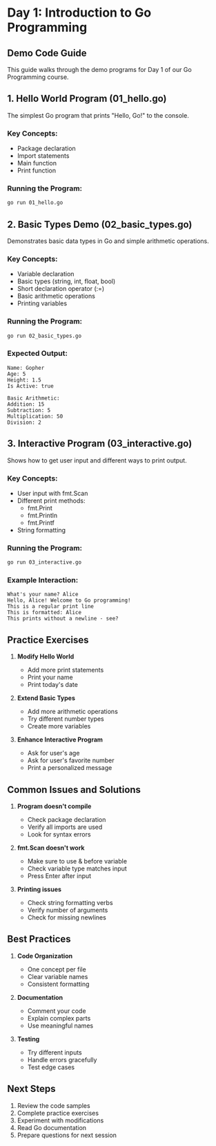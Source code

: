 # Day 1: Introduction to Go Programming
## Demo Code Guide

This guide walks through the demo programs for Day 1 of our Go Programming course.

## 1. Hello World Program (01_hello.go)

The simplest Go program that prints "Hello, Go!" to the console.

### Key Concepts:
- Package declaration
- Import statements
- Main function
- Print function

### Running the Program:
```bash
go run 01_hello.go
```

## 2. Basic Types Demo (02_basic_types.go)

Demonstrates basic data types in Go and simple arithmetic operations.

### Key Concepts:
- Variable declaration
- Basic types (string, int, float, bool)
- Short declaration operator (:=)
- Basic arithmetic operations
- Printing variables

### Running the Program:
```bash
go run 02_basic_types.go
```

### Expected Output:
```
Name: Gopher
Age: 5
Height: 1.5
Is Active: true

Basic Arithmetic:
Addition: 15
Subtraction: 5
Multiplication: 50
Division: 2
```

## 3. Interactive Program (03_interactive.go)

Shows how to get user input and different ways to print output.

### Key Concepts:
- User input with fmt.Scan
- Different print methods:
  - fmt.Print
  - fmt.Println
  - fmt.Printf
- String formatting

### Running the Program:
```bash
go run 03_interactive.go
```

### Example Interaction:
```
What's your name? Alice
Hello, Alice! Welcome to Go programming!
This is a regular print line
This is formatted: Alice
This prints without a newline - see?
```

## Practice Exercises

1. **Modify Hello World**
   - Add more print statements
   - Print your name
   - Print today's date

2. **Extend Basic Types**
   - Add more arithmetic operations
   - Try different number types
   - Create more variables

3. **Enhance Interactive Program**
   - Ask for user's age
   - Ask for user's favorite number
   - Print a personalized message

## Common Issues and Solutions

1. **Program doesn't compile**
   - Check package declaration
   - Verify all imports are used
   - Look for syntax errors

2. **fmt.Scan doesn't work**
   - Make sure to use & before variable
   - Check variable type matches input
   - Press Enter after input

3. **Printing issues**
   - Check string formatting verbs
   - Verify number of arguments
   - Check for missing newlines

## Best Practices

1. **Code Organization**
   - One concept per file
   - Clear variable names
   - Consistent formatting

2. **Documentation**
   - Comment your code
   - Explain complex parts
   - Use meaningful names

3. **Testing**
   - Try different inputs
   - Handle errors gracefully
   - Test edge cases

## Next Steps

1. Review the code samples
2. Complete practice exercises
3. Experiment with modifications
4. Read Go documentation
5. Prepare questions for next session
